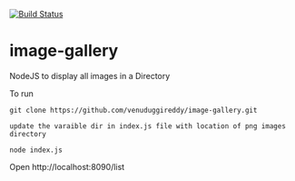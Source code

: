 
 [![Build Status](https://travis-ci.org/venuduggireddy/image-gallery.svg?branch=master)](https://travis-ci.org/venuduggireddy/image-gallery)

# image-gallery 
NodeJS to display all images in a Directory

To run

```
git clone https://github.com/venuduggireddy/image-gallery.git

update the varaible dir in index.js file with location of png images directory

node index.js
```

Open http://localhost:8090/list 
